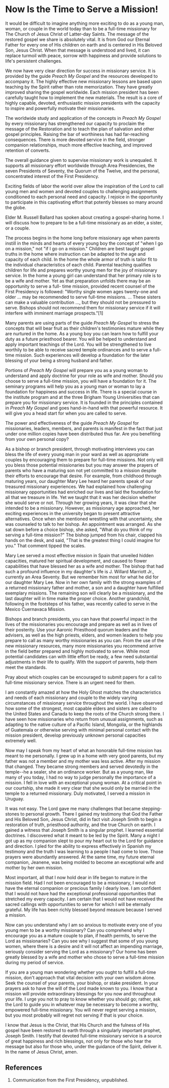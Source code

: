 # Now Is the Time to Serve a Mission!

It would be difficult to imagine anything more exciting to do as a young man,
woman, or couple in the world today than to be a full-time missionary for The
Church of Jesus Christ of Latter-day Saints. The message of the restored
gospel we share is absolutely vital. It is from God our Eternal Father for
every one of His children on earth and is centered in His Beloved Son, Jesus
Christ. When that message is understood and lived, it can replace turmoil with
peace, sorrow with happiness and provide solutions to life's persistent
challenges.

We now have very clear direction for success in missionary service. It is
provided by the guide _Preach My Gospel_ and the resources developed to
accompany it. The highly effective new missionary lessons are based upon
teaching by the Spirit rather than rote memorization. They have greatly
improved sharing the gospel worldwide. Each mission president has been
carefully taught how to implement the new materials. The result is a core of
highly capable, devoted, enthusiastic mission presidents with the capacity to
inspire and powerfully motivate their missionaries.

The worldwide study and application of the concepts in _Preach My Gospel_ by
every missionary has strengthened our capacity to proclaim the message of the
Restoration and to teach the plan of salvation and other gospel principles.
Raising the bar of worthiness has had far-reaching consequences. There is more
devoted service in the field, stronger companion relationships, much more
effective teaching, and improved retention of converts.

The overall guidance given to supervise missionary work is unequaled. It
supports all missionary effort worldwide through Area Presidencies, the seven
Presidents of Seventy, the Quorum of the Twelve, and the personal,
concentrated interest of the First Presidency.

Exciting fields of labor the world over allow the inspiration of the Lord to
call young men and women and devoted couples to challenging assignments
conditioned to each personal need and capacity. I rejoice in the opportunity
to participate in this captivating effort that potently blesses so many around
the globe.

Elder M. Russell Ballard has spoken about creating a gospel-sharing home. I
will discuss how to prepare to be a full-time missionary as an elder, a
sister, or a couple.

The process begins in the home long before missionary age when parents instill
in the minds and hearts of every young boy the concept of "when I go on a
mission," not "if I go on a mission." Children are best taught gospel truths
in the home where instruction can be adapted to the age and capacity of each
child. In the home the whole armor of truth is tailor fit to the individual
characteristics of each child. Parental teaching qualifies children for life
and prepares worthy young men for the joy of missionary service. In the home a
young girl can understand that her primary role is to be a wife and mother.
Yet as that preparation unfolds there may be an opportunity to serve a full-
time mission, provided recent counsel of the First Presidency is followed:
"Worthy single women ages twenty-one and older ... may be recommended to serve
full-time missions. ... These sisters can make a valuable contribution ..., but
they should not be pressured to serve. Bishops should not recommend them for
missionary service if it will interfere with imminent marriage prospects."[1]

Many parents are using parts of the guide _Preach My Gospel_ to stress the
concepts that will bear fruit as their children's testimonies mature while
they are nurtured in the home. As a young boy you can learn how to fulfill
your duty as a future priesthood bearer. You will be helped to understand and
apply important teachings of the Lord. You will be strengthened to live
worthily to be able to receive sacred temple ordinances and to serve a full-
time mission. Such experiences will develop a foundation for the later
blessing of your being a strong husband and father.

Portions of _Preach My Gospel_ will prepare you as a young woman to understand
and apply doctrine for your role as wife and mother. Should you choose to
serve a full-time mission, you will have a foundation for it. The seminary
programs will help you as a young man or woman to lay a foundation for
happiness and success in life. There is a special course in the institute
program and at the three Brigham Young Universities that can prepare you for
missionary service. It is founded in the principles contained in _Preach My
Gospel_ and goes hand-in-hand with that powerful resource. It will give you a
head start for when you are called to serve.

The power and effectiveness of the guide _Preach My Gospel_ for missionaries,
leaders, members, and parents is manifest in the fact that just under one
million copies have been distributed thus far. Are you benefiting from your
own personal copy?

As a bishop or branch president, through motivating interviews you can bless
the life of every young man in your ward as well as appropriate couples by
encouraging them to prepare for full-time missions. Not only will you bless
those potential missionaries but you may answer the prayers of parents who
have a maturing son not yet committed to a mission despite their efforts to
encourage that desire. For example, from childhood through maturing years, our
daughter Mary Lee heard her parents speak of our treasured missionary
experiences. We had explained how challenging missionary opportunities had
enriched our lives and laid the foundation for all that we treasure in life.
Yet we taught that it was her decision whether she would serve or not. Through
her growing years, it was clear that she intended to be a missionary. However,
as missionary age approached, her exciting experiences in the university began
to present attractive alternatives. Once when she mentioned wrestling with
that uncertainty, she was counseled to talk to her bishop. An appointment was
arranged. As she sat down before a choice bishop, she asked, "What do you
think of my serving a full-time mission?" The bishop jumped from his chair,
clapped his hands on the desk, and said, "That is the greatest thing I could
imagine for you." That comment tipped the scales.

Mary Lee served a most effective mission in Spain that unveiled hidden
capacities, matured her spiritual development, and caused to flower
capabilities that have blessed her as a wife and mother. The bishop that had
such a profound influence in my daughter's life is J. Willard Marriott Jr.,
currently an Area Seventy. But we remember him most for what he did for our
daughter Mary Lee. Now in her own family with the strong examples of a
returned missionary father and mother, a son and a daughter have fulfilled
exemplary missions. The remaining son will clearly be a missionary, and the
last daughter will in time make the proper choice. Another grandchild,
following in the footsteps of his father, was recently called to serve in the
Mexico Cuernavaca Mission.

Bishops and branch presidents, you can have that powerful impact in the lives
of the missionaries you encourage and prepare as well as in lives of their
posterity. Use your Aaronic Priesthood quorum leaders and the advisers, as
well as the high priests, elders, and women leaders to help you prepare to
call as many worthy missionaries as you can. From the use of the new
missionary resources, many more missionaries you recommend arrive in the field
better prepared and highly motivated to serve. While most potential candidates
can with little effort be ready, a few need substantial adjustments in their
life to qualify. With the support of parents, help them meet the standards.

Pray about which couples can be encouraged to submit papers for a call to
full-time missionary service. There is an urgent need for them.

I am constantly amazed at how the Holy Ghost matches the characteristics and
needs of each missionary and couple to the widely varying circumstances of
missionary service throughout the world. I have observed how some of the
strongest, most capable elders and sisters are called to the United States and
Canada to keep the roots of the Church strong there. I have seen how
missionaries who return from unusual assignments, such as adapting to the
native culture of a Pacific Island, Mongolia, or the highlands of Guatemala or
otherwise serving with minimal personal contact with the mission president,
develop previously unknown personal capacities extremely well.

Now may I speak from my heart of what an honorable full-time mission has meant
to me personally. I grew up in a home with very good parents, but my father
was not a member and my mother was less active. After my mission that changed.
They became strong members and served devotedly in the temple--he a sealer,
she an ordinance worker. But as a young man, like many of you today, I had no
way to judge personally the importance of a mission. I fell in love with an
exceptional young woman. At a critical point in our courtship, she made it
very clear that she would only be married in the temple to a returned
missionary. Duly motivated, I served a mission in Uruguay.

It was not easy. The Lord gave me many challenges that became stepping-stones
to personal growth. There I gained my testimony that God the Father and His
Beloved Son, Jesus Christ, did in fact visit Joseph Smith to begin a
restoration of truth, priesthood authority, and the true Church on earth. I
gained a witness that Joseph Smith is a singular prophet. I learned essential
doctrines. I discovered what it meant to be led by the Spirit. Many a night I
got up as my companion slept to pour my heart out to the Lord for guidance and
direction. I pled for the ability to express effectively in Spanish my
testimony and the truth I was learning to a people I had come to love. Those
prayers were abundantly answered. At the same time, my future eternal
companion, Jeanene, was being molded to become an exceptional wife and mother
by her own mission.

Most important, all that I now hold dear in life began to mature in the
mission field. Had I not been encouraged to be a missionary, I would not have
the eternal companion or precious family I dearly love. I am confident that I
would not have had the exceptional professional opportunities that stretched
my every capacity. I am certain that I would not have received the sacred
callings with opportunities to serve for which I will be eternally grateful.
My life has been richly blessed beyond measure because I served a mission.

Now can you understand why I am so anxious to motivate every one of you young
men to be a worthy missionary? Can you comprehend why I encourage you as a
mature couple to plan, if health permits, to serve the Lord as missionaries?
Can you see why I suggest that some of you young women, where there is a
desire and it will not affect an impending marriage, seriously consider
serving the Lord as a missionary? Our home has been greatly blessed by a wife
and mother who chose to serve a full-time mission during my period of service.

If you are a young man wondering whether you ought to fulfill a full-time
mission, don't approach that vital decision with your own wisdom alone. Seek
the counsel of your parents, your bishop, or stake president. In your prayers
ask to have the will of the Lord made known to you. I know that a mission will
provide extraordinary blessings for you now and throughout your life. I urge
you not to pray to know whether you should go; rather, ask the Lord to guide
you in whatever may be necessary to become a worthy, empowered full-time
missionary. You will never regret serving a mission, but you most probably
will regret not serving if that is your choice.

I know that Jesus is the Christ, that His Church and the fulness of His gospel
have been restored to earth through a singularly important prophet, Joseph
Smith. I testify that devoted full-time missionary service is a source of
great happiness and rich blessings, not only for those who hear the message
but also for those who, under the guidance of the Spirit, deliver it. In the
name of Jesus Christ, amen.

## References

  1. Communication from the First Presidency, unpublished.

